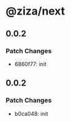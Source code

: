 # @ziza/next

## 0.0.2

### Patch Changes

- 6860f77: init

## 0.0.2

### Patch Changes

- b0ca048: init
